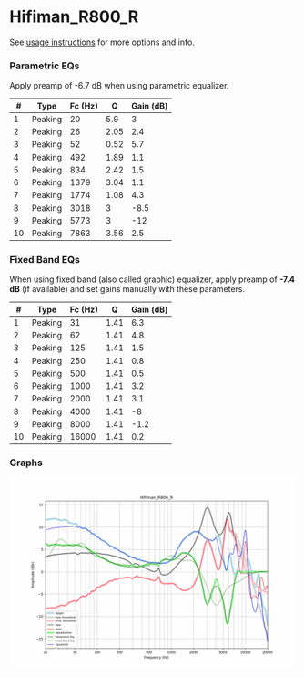 # Hifiman_R800_R
See [usage instructions](https://github.com/jaakkopasanen/AutoEq#usage) for more options and info.

### Parametric EQs
Apply preamp of -6.7 dB when using parametric equalizer.

|   # | Type    |   Fc (Hz) |    Q |   Gain (dB) |
|-----|---------|-----------|------|-------------|
|   1 | Peaking |        20 | 5.9  |         3   |
|   2 | Peaking |        26 | 2.05 |         2.4 |
|   3 | Peaking |        52 | 0.52 |         5.7 |
|   4 | Peaking |       492 | 1.89 |         1.1 |
|   5 | Peaking |       834 | 2.42 |         1.5 |
|   6 | Peaking |      1379 | 3.04 |         1.1 |
|   7 | Peaking |      1774 | 1.08 |         4.3 |
|   8 | Peaking |      3018 | 3    |        -8.5 |
|   9 | Peaking |      5773 | 3    |       -12   |
|  10 | Peaking |      7863 | 3.56 |         2.5 |

### Fixed Band EQs
When using fixed band (also called graphic) equalizer, apply preamp of **-7.4 dB** (if available) and set gains manually with these parameters.

|   # | Type    |   Fc (Hz) |    Q |   Gain (dB) |
|-----|---------|-----------|------|-------------|
|   1 | Peaking |        31 | 1.41 |         6.3 |
|   2 | Peaking |        62 | 1.41 |         4.8 |
|   3 | Peaking |       125 | 1.41 |         1.5 |
|   4 | Peaking |       250 | 1.41 |         0.8 |
|   5 | Peaking |       500 | 1.41 |         0.5 |
|   6 | Peaking |      1000 | 1.41 |         3.2 |
|   7 | Peaking |      2000 | 1.41 |         3.1 |
|   8 | Peaking |      4000 | 1.41 |        -8   |
|   9 | Peaking |      8000 | 1.41 |        -1.2 |
|  10 | Peaking |     16000 | 1.41 |         0.2 |

### Graphs
![](./Hifiman_R800_R.png)
